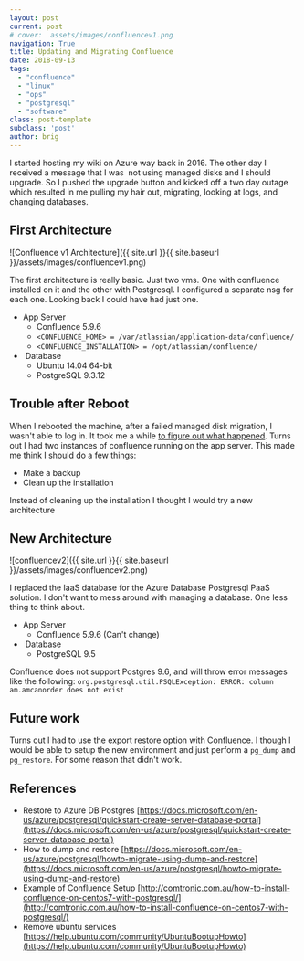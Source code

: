 ```yaml
---
layout: post
current: post
# cover:  assets/images/confluencev1.png
navigation: True
title: Updating and Migrating Confluence
date: 2018-09-13
tags: 
  - "confluence"
  - "linux"
  - "ops"
  - "postgresql"
  - "software"
class: post-template
subclass: 'post'
author: brig
---
```


I started hosting my wiki on Azure way back in 2016. The other day I received a message that I was  not using managed disks and I should upgrade. So I pushed the upgrade button and kicked off a two day outage which resulted in me pulling my hair out, migrating, looking at logs, and changing databases.

## First Architecture

![Confluence v1 Architecture]({{ site.url }}{{ site.baseurl }}/assets/images/confluencev1.png)

The first architecture is really basic. Just two vms. One with confluence installed on it and the other with Postgresql. I configured a separate nsg for each one. Looking back I could have had just one.

- App Server
    - Confluence 5.9.6
    - `<CONFLUENCE_HOME> = /var/atlassian/application-data/confluence/`
    - `<CONFLUENCE_INSTALLATION> = /opt/atlassian/confluence/`
-  Database
    - Ubuntu 14.04 64-bit
    - PostgreSQL 9.3.12

## Trouble after Reboot

When I rebooted the machine, after a failed managed disk migration, I wasn't able to log in. It took me a while [to figure out what happened](https://community.atlassian.com/t5/Confluence-questions/Failed-to-Login-after-Reboot-Confluence-5-9-6/qaq-p/889565). Turns out I had two instances of confluence running on the app server. This made me think I should do a few things:

- Make a backup
- Clean up the installation

Instead of cleaning up the installation I thought I would try a new architecture

## New Architecture

![confluencev2]({{ site.url }}{{ site.baseurl }}/assets/images/confluencev2.png)

I replaced the IaaS database for the Azure Database Postgresql PaaS solution. I don't want to mess around with managing a database. One less thing to think about.

- App Server
    - Confluence 5.9.6 (Can't change)
-  Database
    - PostgreSQL 9.5

Confluence does not support Postgres 9.6, and will throw error messages like the following: `org.postgresql.util.PSQLException: ERROR: column am.amcanorder does not exist`

## Future work

Turns out I had to use the export restore option with Confluence. I though I would be able to setup the new environment and just perform a `pg_dump` and `pg_restore`. For some reason that didn't work.

## References

- Restore to Azure DB Postgres [https://docs.microsoft.com/en-us/azure/postgresql/quickstart-create-server-database-portal](https://docs.microsoft.com/en-us/azure/postgresql/quickstart-create-server-database-portal)
- How to dump and restore [https://docs.microsoft.com/en-us/azure/postgresql/howto-migrate-using-dump-and-restore](https://docs.microsoft.com/en-us/azure/postgresql/howto-migrate-using-dump-and-restore)
- Example of Confluence Setup [http://comtronic.com.au/how-to-install-confluence-on-centos7-with-postgresql/](http://comtronic.com.au/how-to-install-confluence-on-centos7-with-postgresql/)
- Remove ubuntu services [https://help.ubuntu.com/community/UbuntuBootupHowto](https://help.ubuntu.com/community/UbuntuBootupHowto)
